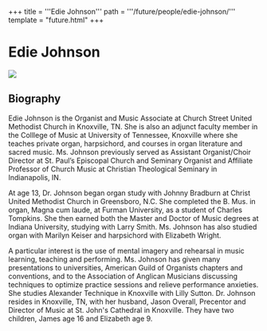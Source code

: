 +++
title = '''Edie Johnson'''
path = '''/future/people/edie-johnson/'''
template = "future.html"
+++

<h1>Edie Johnson</h1>

<img class="speaker-photo" src="https://custom.cvent.com/C3A4539B19F74ABCB6FCE437F6BC0A74/files/event/910aaf2914d44586a56fbd0b3b2c31c0/6b32a20849e54ef398096235d0e563af.jpg">
<h2>Biography</h2>
<p>Edie Johnson is the Organist and Music Associate at Church Street United Methodist Church in Knoxville, TN. She is also an adjunct faculty member in the Colllege of Music at University of Tennessee, Knoxville where she teaches private organ, harpsichord, and courses in organ literature and sacred music. Ms. Johnson previously served as Assistant Organist/Choir Director at St. Paul’s Episcopal Church and Seminary Organist and Affiliate Professor of Church Music at Christian Theological Seminary in Indianapolis, IN. 

At age 13, Dr. Johnson began organ study with Johnny Bradburn at Christ United Methodist Church in Greensboro, N.C. She completed the B. Mus. in organ, Magna cum laude, at Furman University, as a student of Charles Tompkins. She then earned both the Master and Doctor of Music degrees at Indiana University, studying with Larry Smith. Ms. Johnson has also studied organ with Marilyn Keiser and harpsichord with Elizabeth Wright.  

A particular interest is the use of mental imagery and rehearsal in music learning, teaching and performing. Ms. Johnson has given many presentations to universities, American Guild of Organists chapters and conventions, and to the Association of Anglican Musicians discussing techniques to optimize practice sessions and relieve performance anxieties. She studies Alexander Technique in Knoxville with Lilly Sutton. 
Dr.  Johnson resides in Knoxville, TN, with her husband, Jason Overall, Precentor and Director of Music at St. John's Cathedral in Knoxville. They have two children, James age 16 and Elizabeth age 9.</p>

